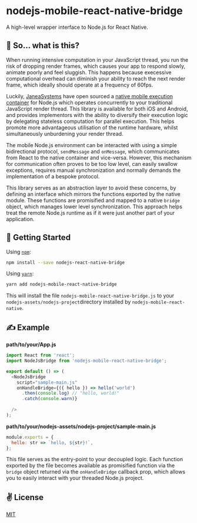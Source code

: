 # nodejs-mobile-react-native-bridge
A high-level wrapper interface to Node.js for React Native.

## 🤔 So... what is this?

When running intensive computation in your JavaScript thread, you run the risk of dropping render frames, which causes your app to respond slowly, animate poorly and feel sluggish. This happens because execessive computational overhead can diminish your ability to reach the next render frame, which ideally should operate at a frequency of 60fps.

Luckily, [JaneaSystems](https://github.com/JaneaSystems) have open sourced a [native mobile execution container](https://github.com/JaneaSystems/nodejs-mobile-react-native) for Node.js which operates concurrently to your traditional JavaScript render thread. This library is available for both iOS and Android, and provides implementors with the ability to diversify their execution logic by delegating stateless computation for parallel execution. This helps promote more advantageous utilisation of the runtime hardware, whilst simultaneously unburdening your render thread.

The mobile Node.js environment can be interacted with using a simple bidirectional protocol, `sendMessage` and `onMessage`, which communicates from React to the native container and vice-versa. However, this mechanism for communication often proves to be too low level, can easily swallow exceptions, requires manual synchronization and normally demands the implementation of a bespoke protocol.

This library serves as an abstraction layer to avoid these concerns, by defining an interface which mirrors the functions exported by the native module. These functions are promisified and mapped to a native `bridge` object, which manages lower level synchronization. This approach helps treat the remote Node.js runtime as if it were just another part of your application.

## 🚀 Getting Started

Using [`npm`]():

```sh
npm install --save nodejs-react-native-bridge
```

Using [`yarn`]():

```sh
yarn add nodejs-mobile-react-native-bridge
```

This will install the file `nodejs-mobile-react-native-bridge.js` to your `nodejs-assets/nodejs-project`directory installed by `nodejs-mobile-react-native`.

## ✍️ Example

**path/to/your/App.js**

```javascript
import React from 'react';
import NodeJsBridge from 'nodejs-mobile-react-native-bridge';

export default () => (
  <NodeJsBridge
    script="sample-main.js"
    onHandleBridge={({ hello }) => hello('world')
      .then(console.log) // "hello, world!"
      .catch(console.warn)}
    
  />
);
```

**path/to/your/nodejs-assets/nodejs-project/sample-main.js**

```javascript
module.exports = {
  hello: str => `hello, ${str}!`,
};
```

This file serves as the entry-point to your decoupled logic. Each function exported by the file becomes available as promisified function via the `bridge` object returned via the `onHandleBridge` callback prop, which allows you to easily interact with your threaded Node.js project.

## ✌️  License
[MIT](https://opensource.org/licenses/MIT)
